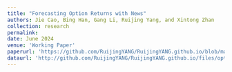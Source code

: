 ```yaml
---
title: "Forecasting Option Returns with News"
authors: Jie Cao, Bing Han, Gang Li, Ruijing Yang, and Xintong Zhan
collection: research
permalink: 
date: June 2024
venue: 'Working Paper'
paperurl: 'https://github.com/RuijingYANG/RuijingYANG.github.io/blob/master/files/paper1.pdf'
dataurl: 'http://github.com/RuijingYANG/RuijingYANG.github.io/files/option_return_dictionary/option_dictionary.zip'
---
```


